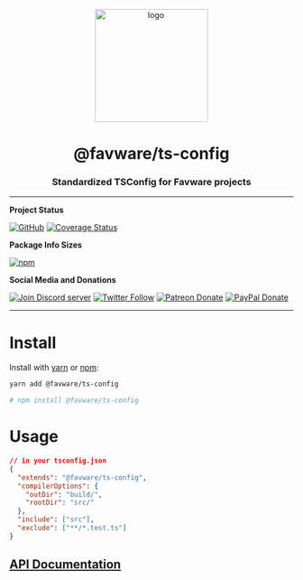 <div align="center">
  <p>
  <a href="https://favware.tech"><img src="https://storage.googleapis.com/data-sunlight-146313.appspot.com/website-project-icons/tslogo.png" height="200" alt="logo"/></a>
  </p>

  <p>
<h1> @favware/ts-config</h1>
<h3> Standardized TSConfig for Favware projects </h3>
  </p>
</div>

---

**Project Status**

[![GitHub](https://img.shields.io/github/license/favware/node-packages?logo=github&style=flat-square)](https://github.com/favware/node-packages/blob/master/LICENSE.md)
[![Coverage Status](https://coveralls.io/repos/github/favware/node-packages/badge.svg?branch=master)](https://coveralls.io/github/favware/node-packages?branch=master)

**Package Info Sizes**

[![npm](https://img.shields.io/npm/v/@favware/ts-config?color=crimson&label=tsconfig%20version&logo=npm&style=flat-square)](https://www.npmjs.com/package/@favware/ts-config)

**Social Media and Donations**

[![Join Discord server](https://img.shields.io/discord/512303595966824458?color=697EC4&label=Join%20Discord%20Server&logo=discord&logoColor=FDFEFE&style=flat-square)](https://join.favware.tech)
[![Twitter Follow](https://img.shields.io/twitter/follow/favna_?label=Follow%20@Favna_&logo=twitter&colorB=1DA1F2&style=flat-square)](https://twitter.com/Favna_/follow)
[![Patreon Donate](https://img.shields.io/badge/patreon-donate-brightgreen.svg?label=Donate%20with%20Patreon&logo=patreon&colorB=F96854&style=flat-square&link=https://donate.favware.tech/patreon)](https://donate.favware.tech/patreon)
[![PayPal Donate](https://img.shields.io/badge/paypal-donate-brightgreen.svg?label=Donate%20with%20Paypal&logo=paypal&colorB=00457C&style=flat-square&link=https://donate.favware.tech/paypal)](https://donate.favware.tech/paypal)

---

# Install

Install with [yarn](https://yarnpkg.com) or [npm](https://www.npmjs.com/):

```sh
yarn add @favware/ts-config

# npm install @favware/ts-config
```

# Usage

```json
// in your tsconfig.json
{
  "extends": "@favware/ts-config",
  "compilerOptions": {
    "outDir": "build/",
    "rootDir": "src/"
  },
  "include": ["src"],
  "exclude": ["**/*.test.ts"]
}
```

## [API Documentation](https://favware.github.io/node-packages/modules/_favware_tsconfig.html)
